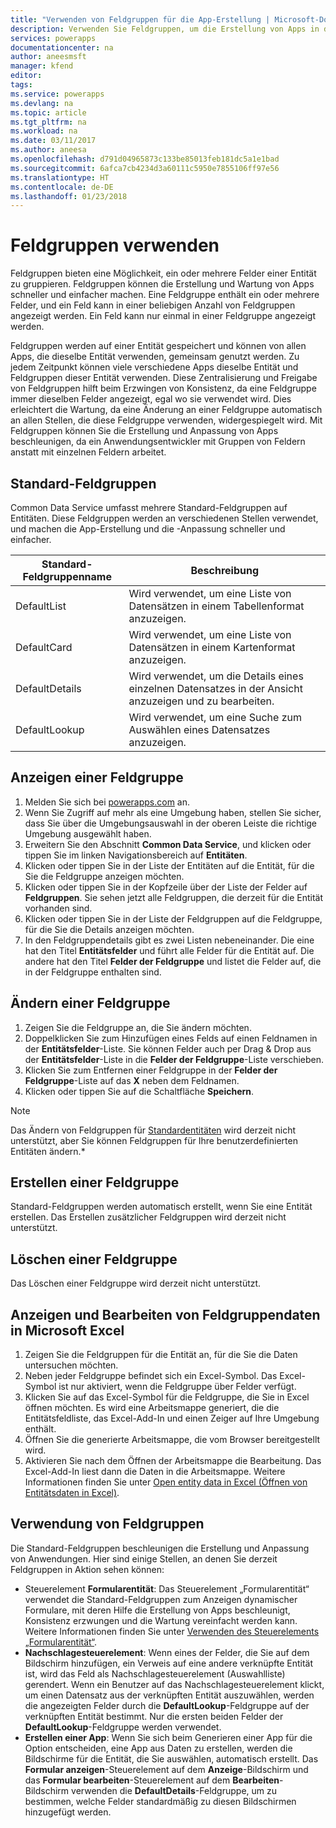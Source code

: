 ```yaml
---
title: "Verwenden von Feldgruppen für die App-Erstellung | Microsoft-Dokumentation"
description: Verwenden Sie Feldgruppen, um die Erstellung von Apps in der gesamten Datenbank zu standardisieren.
services: powerapps
documentationcenter: na
author: aneesmsft
manager: kfend
editor: 
tags: 
ms.service: powerapps
ms.devlang: na
ms.topic: article
ms.tgt_pltfrm: na
ms.workload: na
ms.date: 03/11/2017
ms.author: aneesa
ms.openlocfilehash: d791d04965873c133be85013feb181dc5a1e1bad
ms.sourcegitcommit: 6afca7cb4234d3a60111c5950e7855106ff97e56
ms.translationtype: HT
ms.contentlocale: de-DE
ms.lasthandoff: 01/23/2018
---
```

# <a name="use-field-groups"></a>Feldgruppen verwenden
Feldgruppen bieten eine Möglichkeit, ein oder mehrere Felder einer Entität zu gruppieren. Feldgruppen können die Erstellung und Wartung von Apps schneller und einfacher machen. Eine Feldgruppe enthält ein oder mehrere Felder, und ein Feld kann in einer beliebigen Anzahl von Feldgruppen angezeigt werden. Ein Feld kann nur einmal in einer Feldgruppe angezeigt werden.

Feldgruppen werden auf einer Entität gespeichert und können von allen Apps, die dieselbe Entität verwenden, gemeinsam genutzt werden. Zu jedem Zeitpunkt können viele verschiedene Apps dieselbe Entität und Feldgruppen dieser Entität verwenden. Diese Zentralisierung und Freigabe von Feldgruppen hilft beim Erzwingen von Konsistenz, da eine Feldgruppe immer dieselben Felder angezeigt, egal wo sie verwendet wird. Dies erleichtert die Wartung, da eine Änderung an einer Feldgruppe automatisch an allen Stellen, die diese Feldgruppe verwenden, widergespiegelt wird. Mit Feldgruppen können Sie die Erstellung und Anpassung von Apps beschleunigen, da ein Anwendungsentwickler mit Gruppen von Feldern anstatt mit einzelnen Feldern arbeitet.

## <a name="default-field-groups"></a>Standard-Feldgruppen
Common Data Service umfasst mehrere Standard-Feldgruppen auf Entitäten. Diese Feldgruppen werden an verschiedenen Stellen verwendet, und machen die App-Erstellung und die -Anpassung schneller und einfacher.

| Standard-Feldgruppenname | Beschreibung |
| --- | --- |
| DefaultList |Wird verwendet, um eine Liste von Datensätzen in einem Tabellenformat anzuzeigen. |
| DefaultCard |Wird verwendet, um eine Liste von Datensätzen in einem Kartenformat anzuzeigen. |
| DefaultDetails |Wird verwendet, um die Details eines einzelnen Datensatzes in der Ansicht anzuzeigen und zu bearbeiten. |
| DefaultLookup |Wird verwendet, um eine Suche zum Auswählen eines Datensatzes anzuzeigen. |

## <a name="view-a-field-group"></a>Anzeigen einer Feldgruppe
1. Melden Sie sich bei [powerapps.com](https://web.powerapps.com) an.
2. Wenn Sie Zugriff auf mehr als eine Umgebung haben, stellen Sie sicher, dass Sie über die Umgebungsauswahl in der oberen Leiste die richtige Umgebung ausgewählt haben.
3. Erweitern Sie den Abschnitt **Common Data Service**, und klicken oder tippen Sie im linken Navigationsbereich auf **Entitäten**.
4. Klicken oder tippen Sie in der Liste der Entitäten auf die Entität, für die Sie die Feldgruppe anzeigen möchten.
5. Klicken oder tippen Sie in der Kopfzeile über der Liste der Felder auf **Feldgruppen**. Sie sehen jetzt alle Feldgruppen, die derzeit für die Entität vorhanden sind.
6. Klicken oder tippen Sie in der Liste der Feldgruppen auf die Feldgruppe, für die Sie die Details anzeigen möchten.
7. In den Feldgruppendetails gibt es zwei Listen nebeneinander. Die eine hat den Titel **Entitätsfelder** und führt alle Felder für die Entität auf. Die andere hat den Titel **Felder der Feldgruppe** und listet die Felder auf, die in der Feldgruppe enthalten sind.

## <a name="modify-a-field-group"></a>Ändern einer Feldgruppe
1. Zeigen Sie die Feldgruppe an, die Sie ändern möchten.
2. Doppelklicken Sie zum Hinzufügen eines Felds auf einen Feldnamen in der **Entitätsfelder**-Liste. Sie können Felder auch per Drag & Drop aus der **Entitätsfelder**-Liste in die **Felder der Feldgruppe**-Liste verschieben.
3. Klicken Sie zum Entfernen einer Feldgruppe in der **Felder der Feldgruppe**-Liste auf das **X** neben dem Feldnamen.
4. Klicken oder tippen Sie auf die Schaltfläche **Speichern**.

> [!NOTE]
> Das Ändern von Feldgruppen für [Standardentitäten](guided-learning/manage-data.yml#step-2) wird derzeit nicht unterstützt, aber Sie können Feldgruppen für Ihre benutzerdefinierten Entitäten ändern.*

## <a name="creating-a-field-group"></a>Erstellen einer Feldgruppe
Standard-Feldgruppen werden automatisch erstellt, wenn Sie eine Entität erstellen. Das Erstellen zusätzlicher Feldgruppen wird derzeit nicht unterstützt.

## <a name="delete-a-field-group"></a>Löschen einer Feldgruppe
Das Löschen einer Feldgruppe wird derzeit nicht unterstützt.

## <a name="view-and-edit-field-group-data-in-microsoft-excel"></a>Anzeigen und Bearbeiten von Feldgruppendaten in Microsoft Excel
1. Zeigen Sie die Feldgruppen für die Entität an, für die Sie die Daten untersuchen möchten.
2. Neben jeder Feldgruppe befindet sich ein Excel-Symbol. Das Excel-Symbol ist nur aktiviert, wenn die Feldgruppe über Felder verfügt.
3. Klicken Sie auf das Excel-Symbol für die Feldgruppe, die Sie in Excel öffnen möchten. Es wird eine Arbeitsmappe generiert, die die Entitätsfeldliste, das Excel-Add-In und einen Zeiger auf Ihre Umgebung enthält.
4. Öffnen Sie die generierte Arbeitsmappe, die vom Browser bereitgestellt wird.
5. Aktivieren Sie nach dem Öffnen der Arbeitsmappe die Bearbeitung. Das Excel-Add-In liest dann die Daten in die Arbeitsmappe. Weitere Informationen finden Sie unter [Open entity data in Excel (Öffnen von Entitätsdaten in Excel)](data-platform-interactive-excel.md).

## <a name="field-group-usage"></a>Verwendung von Feldgruppen
Die Standard-Feldgruppen beschleunigen die Erstellung und Anpassung von Anwendungen. Hier sind einige Stellen, an denen Sie derzeit Feldgruppen in Aktion sehen können:

* Steuerelement **Formularentität**: Das Steuerelement „Formularentität“ verwendet die Standard-Feldgruppen zum Anzeigen dynamischer Formulare, mit deren Hilfe die Erstellung von Apps beschleunigt, Konsistenz erzwungen und die Wartung vereinfacht werden kann. Weitere Informationen finden Sie unter [Verwenden des Steuerelements „Formularentität“](entity-form-control.md).
* **Nachschlagesteuerelement**: Wenn eines der Felder, die Sie auf dem Bildschirm hinzufügen, ein Verweis auf eine andere verknüpfte Entität ist, wird das Feld als Nachschlagesteuerelement (Auswahlliste) gerendert. Wenn ein Benutzer auf das Nachschlagesteuerelement klickt, um einen Datensatz aus der verknüpften Entität auszuwählen, werden die angezeigten Felder durch die **DefaultLookup**-Feldgruppe auf der verknüpften Entität bestimmt. Nur die ersten beiden Felder der **DefaultLookup**-Feldgruppe werden verwendet.
* **Erstellen einer App**: Wenn Sie sich beim Generieren einer App für die Option entscheiden, eine App aus Daten zu erstellen, werden die Bildschirme für die Entität, die Sie auswählen, automatisch erstellt. Das **Formular anzeigen**-Steuerelement auf dem **Anzeige**-Bildschirm und das **Formular bearbeiten**-Steuerelement auf dem **Bearbeiten**-Bildschirm verwenden die **DefaultDetails**-Feldgruppe, um zu bestimmen, welche Felder standardmäßig zu diesen Bildschirmen hinzugefügt werden.

